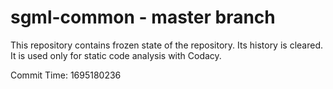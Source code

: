 # sgml-common - master branch

This repository contains frozen state of the repository.
Its history is cleared. It is used only for static code
analysis with Codacy.

Commit Time: 1695180236